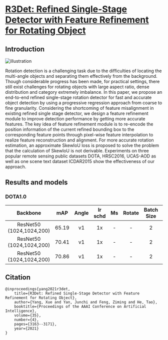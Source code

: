 # [R3Det: Refined Single-Stage Detector with Feature Refinement for Rotating Object](https://arxiv.org/abs/1908.05612)


## Introduction

![illustration](https://upload-images.jianshu.io/upload_images/2141706-72c9d1c698102162.png?imageMogr2/auto-orient/strip%7CimageView2/2/w/1240)

Rotation detection is a challenging task due to the difficulties of locating the multi-angle objects and separating them effectively from the background. Though considerable progress has been made, for practical settings, there still exist challenges for rotating objects with large aspect ratio, dense distribution and category extremely imbalance. In this paper, we propose an end-to-end refined single-stage rotation detector for fast and accurate object detection by using a progressive regression approach from coarse to fine granularity. Considering the shortcoming of feature misalignment in existing refined single stage detector, we design a feature refinement module to improve detection performance by getting more accurate features. The key idea of feature refinement module is to re-encode the position information of the current refined bounding box to the corresponding feature points through pixel-wise feature interpolation to realize feature reconstruction and alignment. For more accurate rotation estimation, an approximate SkewIoU loss is proposed to solve the problem that the calculation of SkewIoU is not derivable. Experiments on three popular remote sensing public datasets DOTA, HRSC2016, UCAS-AOD as well as one scene text dataset ICDAR2015 show the effectiveness of our approach.

## Results and models

### DOTA1.0

|    Backbone   |   mAP   | Angle | lr schd | Ms | Rotate | Batch Size | Configs | Download  |
|:------------:|:----------:|:-----------:|:---------:|:---------:|:---------:|:---------:|:---------:|:---------:|
| ResNet50 (1024,1024,200) | 65.19 | v1 | 1x | - | - | 2 | rretinanet_hbb_r50_fpn_1x_dota_v1.py |  [Baidu:0518](https://pan.baidu.com/s/1P7SoV5fnNuDtA4DrcEAXFw)/[Google]()
| ResNet50 (1024,1024,200) | 70.41 | v1 | 1x | - | - | 2 | r3det_r50_fpn_1x_dota_v1.py | [Baidu:0518](https://pan.baidu.com/s/1ECNAzE3xaXXO7Pj2p_bLDw)/[Google]()
| ResNet50 (1024,1024,200) | 70.86 | v1 | 1x | - | - | 2 | r3det_tiny_r50_fpn_1x_dota_v1.py | [Baidu:0518](https://pan.baidu.com/s/1kWg-bz2KjDcI-s_IWvUE6A)/[Google]()


## Citation
```
@inproceedings{yang2021r3det,
    title={R3Det: Refined Single-Stage Detector with Feature Refinement for Rotating Object},
    author={Yang, Xue and Yan, Junchi and Feng, Ziming and He, Tao},
    booktitle={Proceedings of the AAAI Conference on Artificial Intelligence},
    volume={35},
    number={4},
    pages={3163--3171},
    year={2021}
}

```

